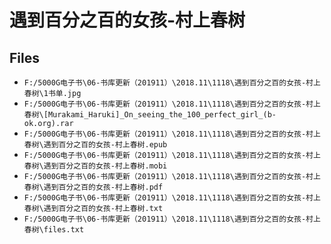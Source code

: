 # 遇到百分之百的女孩-村上春树

## Files

- `F:/5000G电子书\06-书库更新（201911）\2018.11\1118\遇到百分之百的女孩-村上春树\1书单.jpg`
- `F:/5000G电子书\06-书库更新（201911）\2018.11\1118\遇到百分之百的女孩-村上春树\[Murakami_Haruki]_On_seeing_the_100_perfect_girl_(b-ok.org).rar`
- `F:/5000G电子书\06-书库更新（201911）\2018.11\1118\遇到百分之百的女孩-村上春树\遇到百分之百的女孩-村上春树.epub`
- `F:/5000G电子书\06-书库更新（201911）\2018.11\1118\遇到百分之百的女孩-村上春树\遇到百分之百的女孩-村上春树.mobi`
- `F:/5000G电子书\06-书库更新（201911）\2018.11\1118\遇到百分之百的女孩-村上春树\遇到百分之百的女孩-村上春树.pdf`
- `F:/5000G电子书\06-书库更新（201911）\2018.11\1118\遇到百分之百的女孩-村上春树\遇到百分之百的女孩-村上春树.txt`
- `F:/5000G电子书\06-书库更新（201911）\2018.11\1118\遇到百分之百的女孩-村上春树\files.txt`
